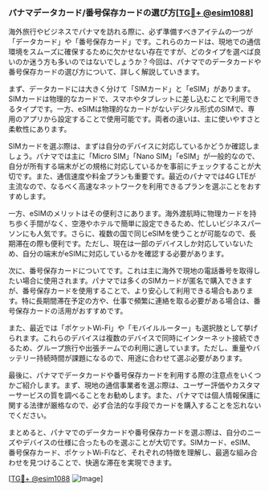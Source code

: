 ### パナマデータカード/番号保存カードの選び方[[TG💪+ @esim1088](https://t.me/s/esim1088)]

海外旅行やビジネスでパナマを訪れる際に、必ず準備すべきアイテムの一つが「データカード」や「番号保存カード」です。これらのカードは、現地での通信環境をスムーズに確保するために欠かせない存在ですが、どのタイプを選べば良いのか迷う方も多いのではないでしょうか？今回は、パナマでのデータカードや番号保存カードの選び方について、詳しく解説していきます。

まず、データカードには大きく分けて「SIMカード」と「eSIM」があります。SIMカードは物理的なカードで、スマホやタブレットに差し込むことで利用できるタイプです。一方、eSIMは物理的なカードがないデジタル形式のSIMで、専用のアプリから設定することで使用可能です。両者の違いは、主に使いやすさと柔軟性にあります。

SIMカードを選ぶ際は、まずは自分のデバイスに対応しているかどうか確認しましょう。パナマでは主に「Micro SIM」「Nano SIM」「eSIM」が一般的なので、自分が所有する端末がどの規格に対応しているかを事前にチェックすることが大切です。また、通信速度や料金プランも重要です。最近のパナマでは4G LTEが主流なので、なるべく高速なネットワークを利用できるプランを選ぶことをおすすめします。

一方、eSIMのメリットはその便利さにあります。海外渡航時に物理カードを持ち歩く手間がなく、空港やホテルで簡単に設定できるため、忙しいビジネスパーソンにも人気です。さらに、複数の国で同じeSIMを使うことが可能なので、長期滞在の際も便利です。ただし、現在は一部のデバイスしか対応していないため、自分の端末がeSIMに対応しているかを確認する必要があります。

次に、番号保存カードについてです。これは主に海外で現地の電話番号を取得したい場合に使用されます。パナマでは多くのSIMカードが匿名で購入できますが、番号保存カードを使用することで、より安心して利用できる場合もあります。特に長期間滞在予定の方や、仕事で頻繁に連絡を取る必要がある場合は、番号保存カードの活用がおすすめです。

また、最近では「ポケットWi-Fi」や「モバイルルーター」も選択肢として挙げられます。これらのデバイスは複数のデバイスで同時にインターネット接続できるため、グループ旅行や出張チームでの利用に適しています。ただし、重量やバッテリー持続時間が課題になるので、用途に合わせて選ぶ必要があります。

最後に、パナマでデータカードや番号保存カードを利用する際の注意点をいくつかご紹介します。まず、現地の通信事業者を選ぶ際は、ユーザー評価やカスタマーサービスの質を調べることをお勧めします。また、パナマでは個人情報保護に関する法律が厳格なので、必ず合法的な手段でカードを購入することを忘れないでください。

まとめると、パナマでのデータカードや番号保存カードを選ぶ際は、自分のニーズやデバイスの仕様に合ったものを選ぶことが大切です。SIMカード、eSIM、番号保存カード、ポケットWi-Fiなど、それぞれの特徴を理解し、最適な組み合わせを見つけることで、快適な滞在を実現できます。

[[TG💪+ @esim1088](https://t.me/s/esim1088) ![Image](https://i.postimg.cc/Y0z9fWf4/image.png)]